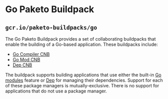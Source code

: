 # Go Paketo Buildpack
## `gcr.io/paketo-buildpacks/go`

The Go Paketo Buildpack provides a set of collaborating buildpacks that
enable the building of a Go-based application. These buildpacks include:
- [Go Compiler CNB](https://github.com/paketo-buildpacks/go-compiler)
- [Go Mod CNB](https://github.com/paketo-buildpacks/go-mod)
- [Dep CNB](https://github.com/paketo-buildpacks/dep)

The buildpack supports building applications that use either the built-in [Go
modules](https://golang.org/cmd/go/#hdr-Module_maintenance) feature or
[Dep](https://golang.github.io/dep/) for managing their dependencies.  Support
for each of these package managers is mutually-exclusive. There is no support
for applications that do not use a package manager.
